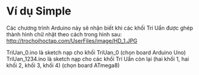 Ví dụ Simple
=============

Các chương trình Arduino này sẽ nhận biết khi các khối Trí Uẩn được ghép thành hình chữ nhật theo cách trong hình sau:
http://trochoihoctap.com/UserFiles/image/HD_1.JPG

TriUan_0.ino là sketch nạp cho khối TriUan_0 (chọn board Arduino Uno)
TriUan_1234.ino là sketch nạp cho các khối Trí Uẩn còn lại (hai khối 1, hai khối 2, khối 3, khối 4) (chọn board ATmega8)




